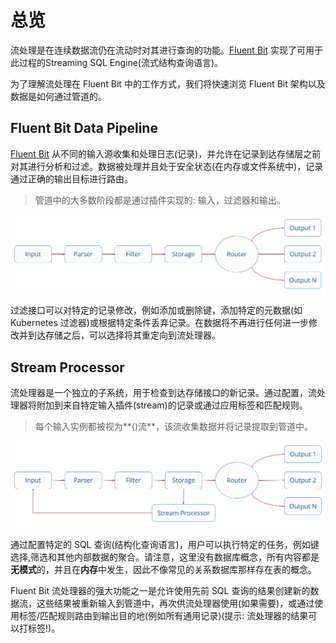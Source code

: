 # 总览

流处理是在连续数据流仍在流动时对其进行查询的功能。[Fluent Bit](https://fluentbit.io) 实现了可用于此过程的Streaming SQL Engine\(流式结构查询语言\)。

为了理解流处理在 Fluent Bit 中的工作方式，我们将快速浏览 Fluent Bit 架构以及数据是如何通过管道的。

## Fluent Bit Data Pipeline

[Fluent Bit](https://fluentbit.io) 从不同的输入源收集和处理日志\(记录\)，并允许在记录到达存储层之前对其进行分析和过滤。数据被处理并且处于安全状态\(在内存或文件系统中\)，记录通过正确的输出目标进行路由。

> 管道中的大多数阶段都是通过插件实现的: 输入，过滤器和输出。

![](../.gitbook/assets/flb_pipeline.png)

过滤接口可以对特定的记录修改，例如添加或删除键，添加特定的元数据\(如 Kubernetes 过滤器\)或根据特定条件丢弃记录。在数据将不再进行任何进一步修改并到达存储之后，可以选择将其重定向到流处理器。

## Stream Processor

流处理器是一个独立的子系统，用于检查到达存储接口的新记录。通过配置，流处理器将附加到来自特定输入插件\(stream\)的记录或通过应用标签和匹配规则。

> 每个输入实例都被视为**\(\)流**，该流收集数据并将记录提取到管道中。

![](../.gitbook/assets/flb_pipeline_sp.png)

通过配置特定的 SQL 查询\(结构化查询语言\)，用户可以执行特定的任务，例如键选择,筛选和其他内部数据的聚合。请注意，这里没有数据库概念，所有内容都是**无模式**的，并且在**内存**中发生，因此不像常见的关系数据库那样存在表的概念。

Fluent Bit 流处理器的强大功能之一是允许使用先前 SQL 查询的结果创建新的数据流，这些结果被重新输入到管道中，再次供流处理器使用\(如果需要\)，或通过使用标签/匹配规则路由到输出目的地\(例如所有通用记录\)\(提示: 流处理器的结果可以打标签!\)。

